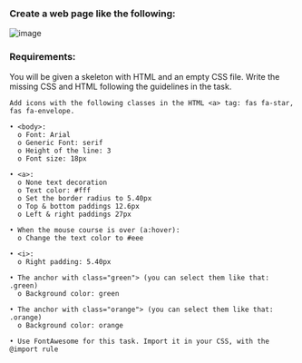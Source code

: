 ### Create a web page like the following:

![image](https://github.com/nsinorov/SoftUniMainPath/assets/45227327/48d7312d-4b70-476c-9847-5e449af5298c)

### Requirements:

You will be given a skeleton with HTML and an empty CSS file. Write the missing CSS and HTML following the guidelines in the task.

    Add icons with the following classes in the HTML <a> tag: fas fa-star, fas fa-envelope.

    • <body>:
      o Font: Arial
      o Generic Font: serif
      o Height of the line: 3
      o Font size: 18px
      
    • <a>:
      o None text decoration
      o Text color: #fff
      o Set the border radius to 5.40px
      o Top & bottom paddings 12.6px
      o Left & right paddings 27px
      
    • When the mouse course is over (a:hover):
      o Change the text color to #eee
      
    • <i>:
      o Right padding: 5.40px
      
    • The anchor with class="green"> (you can select them like that: .green)
      o Background color: green
      
    • The anchor with class="orange"> (you can select them like that: .orange)
      o Background color: orange
      
    • Use FontAwesome for this task. Import it in your CSS, with the @import rule
